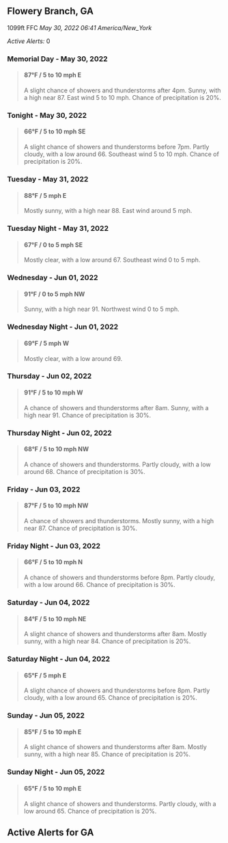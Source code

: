## Flowery Branch, GA
1099ft
FFC
*May 30, 2022 06:41 America/New_York*

*Active Alerts:* 0
### Memorial Day - May 30, 2022
> #### **87&deg;F** / 5 to 10 mph E
> A slight chance of showers and thunderstorms after 4pm. Sunny, with a high near 87. East wind 5 to 10 mph. Chance of precipitation is 20%.

### Tonight - May 30, 2022
> #### **66&deg;F** / 5 to 10 mph SE
> A slight chance of showers and thunderstorms before 7pm. Partly cloudy, with a low around 66. Southeast wind 5 to 10 mph. Chance of precipitation is 20%.

### Tuesday - May 31, 2022
> #### **88&deg;F** / 5 mph E
> Mostly sunny, with a high near 88. East wind around 5 mph.

### Tuesday Night - May 31, 2022
> #### **67&deg;F** / 0 to 5 mph SE
> Mostly clear, with a low around 67. Southeast wind 0 to 5 mph.

### Wednesday - Jun 01, 2022
> #### **91&deg;F** / 0 to 5 mph NW
> Sunny, with a high near 91. Northwest wind 0 to 5 mph.

### Wednesday Night - Jun 01, 2022
> #### **69&deg;F** / 5 mph W
> Mostly clear, with a low around 69.

### Thursday - Jun 02, 2022
> #### **91&deg;F** / 5 to 10 mph W
> A chance of showers and thunderstorms after 8am. Sunny, with a high near 91. Chance of precipitation is 30%.

### Thursday Night - Jun 02, 2022
> #### **68&deg;F** / 5 to 10 mph NW
> A chance of showers and thunderstorms. Partly cloudy, with a low around 68. Chance of precipitation is 30%.

### Friday - Jun 03, 2022
> #### **87&deg;F** / 5 to 10 mph NW
> A chance of showers and thunderstorms. Mostly sunny, with a high near 87. Chance of precipitation is 30%.

### Friday Night - Jun 03, 2022
> #### **66&deg;F** / 5 to 10 mph N
> A chance of showers and thunderstorms before 8pm. Partly cloudy, with a low around 66. Chance of precipitation is 30%.

### Saturday - Jun 04, 2022
> #### **84&deg;F** / 5 to 10 mph NE
> A slight chance of showers and thunderstorms after 8am. Mostly sunny, with a high near 84. Chance of precipitation is 20%.

### Saturday Night - Jun 04, 2022
> #### **65&deg;F** / 5 mph E
> A slight chance of showers and thunderstorms before 8pm. Partly cloudy, with a low around 65. Chance of precipitation is 20%.

### Sunday - Jun 05, 2022
> #### **85&deg;F** / 5 to 10 mph E
> A slight chance of showers and thunderstorms after 8am. Mostly sunny, with a high near 85. Chance of precipitation is 20%.

### Sunday Night - Jun 05, 2022
> #### **65&deg;F** / 5 to 10 mph E
> A slight chance of showers and thunderstorms. Partly cloudy, with a low around 65. Chance of precipitation is 20%.

## Active Alerts for GA

